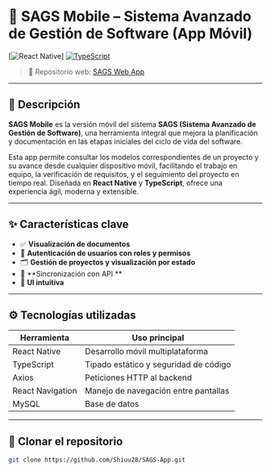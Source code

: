 # 📱 SAGS Mobile – Sistema Avanzado de Gestión de Software (App Móvil)

[![React Native](https://img.shields.io/badge/Mobile-React--Native-61dafb?style=for-the-badge&logo=react)]
[![TypeScript](https://img.shields.io/badge/Code-TypeScript-3178c6?style=for-the-badge&logo=typescript)](https://www.typescriptlang.org/)

> 📌 Repositorio web: [SAGS Web App](https://github.com/SantiagoC18/sags)

---

## 📘 Descripción

**SAGS Mobile** es la versión móvil del sistema **SAGS (Sistema Avanzado de Gestión de Software)**, una herramienta integral que mejora la planificación y documentación en las etapas iniciales del ciclo de vida del software.

Esta app permite consultar los modelos correspondientes de un proyecto y su avance desde cualquier dispositivo móvil, facilitando el trabajo en equipo, la verificación de requisitos, y el seguimiento del proyecto en tiempo real. Diseñada en **React Native** y **TypeScript**, ofrece una experiencia ágil, moderna y extensible.

---

## ✨ Características clave

- ✅ **Visualización de documentos**  
- 🔐 **Autenticación de usuarios con roles y permisos**
- 🗂 **Gestión de proyectos y visualización por estado**
- 🔄 **Sincronización con API **
- 📱 **UI intuitiva**

---

## ⚙️ Tecnologías utilizadas

| Herramienta        | Uso principal                        |
|--------------------|--------------------------------------|
| React Native       | Desarrollo móvil multiplataforma     |
| TypeScript         | Tipado estático y seguridad de código|
| Axios              | Peticiones HTTP al backend           |
| React Navigation   | Manejo de navegación entre pantallas |
| MySQL              | Base de datos                        |

---

## 🚀  Clonar el repositorio

```bash
git clone https://github.com/Shiuu28/SAGS-App.git
